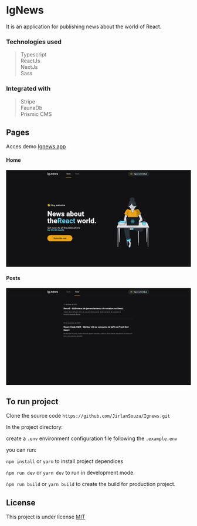 # IgNews
It is an application for publishing news about the world of React.

### Technologies used

> Typescript  
> ReactJs  
> NextJs  
> Sass

### Integrated with

> Stripe  
> FaunaDb  
> Prismic CMS  

## Pages
Acces demo [Ignews app](https://ignews-pi-one.vercel.app)

#### Home

![home](./screenshots/home.png?raw=true)

#### Posts

![posts](./screenshots/posts.png?raw=true)

## To run project

Clone the source code `https://github.com/JirlanSouza/Ignews.git`

In the project directory:

create a `.env` environment configuration file following the `.example.env`

you can run:

`npm install` or `yarn` to install project dependices

`ǹpm run dev` or `yarn dev` to run in development mode.

`ǹpm run build` or `yarn build` to create the build for production project.

## License

This project is under license [MIT](LICENSE)
